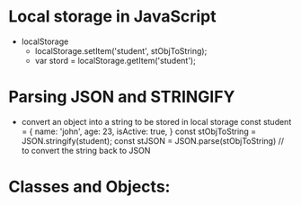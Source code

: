 
# Local storage in JavaScript
- localStorage
	 - localStorage.setItem('student', stObjToString);
	 - var stord = localStorage.getItem('student');
	
# Parsing JSON and STRINGIFY
- convert an object into a string to be stored in local storage
	const student = {
		name: 'john',
		age: 23,
		isActive: true,
	}
	const stObjToString = JSON.stringify(student);
	const stJSON = JSON.parse(stObjToString) // to convert the string back to JSON
	
# Classes and Objects:
	

